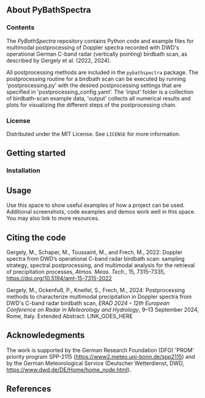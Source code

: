 ## About PyBathSpectra
### Contents
The *PyBathSpectra* repository contains Python code and example files for multimodal postprocessing of Doppler spectra recorded with DWD's operational German C-band radar (vertically pointing) birdbath scan, as described by Gergely et al. (2022, 2024).

All postprocessing methods are included in the `pybathspectra` package. The postprocessing routine for a birdbath scan can be executed by running 'postprocessing.py' with the desired postprocessing settings that are specified in 'postprocessing_config.yaml'. The 'input' folder is a collection of birdbath-scan example data, 'output' collects all numerical results and plots for visualizing the different steps of the postprocessing chain.  
### License
Distributed under the MIT License. See `LICENSE` for more information.
## Getting started
### Installation
## Usage
Use this space to show useful examples of how a project can be used. Additional screenshots, code examples and demos work well in this space. You may also link to more resources.
## Citing the code
Gergely, M., Schaper, M., Toussaint, M., and Frech, M., 2022: Doppler spectra from DWD’s operational C-band radar birdbath scan: sampling strategy, spectral postprocessing, and multimodal analysis for the retrieval of precipitation processes, *Atmos. Meas. Tech.*, 15, 7315–7335, https://doi.org/10.5194/amt-15-7315-2022

Gergely, M., Ockenfuß, P., Kneifel, S., Frech, M., 2024: Postprocessing methods to characterize multimodal precipitation in Doppler spectra from DWD's C-band radar birdbath scan, *ERAD 2024 – 12th European Conference on Radar in Meteorology and Hydrology*, 9–13 September 2024, Rome, Italy. Extended Abstract: LINK_GOES_HERE
## Acknowledegments
The work is supported by the German Research Foundation (DFG) 'PROM' priority program SPP-2115 (https://www2.meteo.uni-bonn.de/spp2115) and by the German Meteorological Service (Deutscher Wetterdienst, DWD, https://www.dwd.de/DE/Home/home_node.html).
## References
